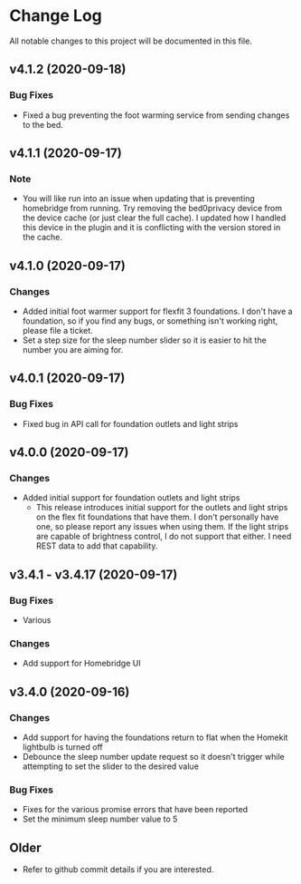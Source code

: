 # Change Log

All notable changes to this project will be documented in this file.

## v4.1.2 (2020-09-18)

### Bug Fixes

- Fixed a bug preventing the foot warming service from sending changes to the bed. 

## v4.1.1 (2020-09-17)

### Note

- You will like run into an issue when updating that is preventing homebridge from running. Try removing the bed0privacy device from the device cache (or just clear the full cache). I updated how I handled this device in the plugin and it is conflicting with the version stored in the cache. 

## v4.1.0 (2020-09-17)

### Changes

- Added initial foot warmer support for flexfit 3 foundations. I don't have a foundation, so if you find any bugs, or something isn't working right, please file a ticket.
- Set a step size for the sleep number slider so it is easier to hit the number you are aiming for.

## v4.0.1 (2020-09-17)

### Bug Fixes

- Fixed bug in API call for foundation outlets and light strips

## v4.0.0 (2020-09-17)

### Changes

- Added initial support for foundation outlets and light strips
  - This release introduces initial support for the outlets and light strips on the flex fit foundations that have them. I don't personally have one, so please report any issues when using them. If the light strips are capable of brightness control, I do not support that either. I need REST data to add that capability.

## v3.4.1 - v3.4.17 (2020-09-17)

### Bug Fixes

- Various

### Changes

- Add support for Homebridge UI

## v3.4.0 (2020-09-16)

### Changes

- Add support for having the foundations return to flat when the Homekit lightbulb is turned off
- Debounce the sleep number update request so it doesn't trigger while attempting to set the slider to the desired value

### Bug Fixes

- Fixes for the various promise errors that have been reported
- Set the minimum sleep number value to 5

## Older

- Refer to github commit details if you are interested. 